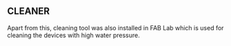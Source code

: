 ## CLEANER

Apart from this, cleaning tool was also installed in FAB Lab which is used for cleaning the devices with high water pressure.


